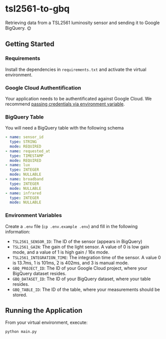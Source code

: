 # tsl2561-to-gbq

Retrieving data from a TSL2561 luminosity sensor and sending it to Google BigQuery. 🌞

## Getting Started

### Requirements

Install the dependencies in `requirements.txt` and activate the virtual environment.

### Google Cloud Authentification

Your application needs to be authentificated against Google Cloud. We recommend [passing credentials via environment variable](https://cloud.google.com/docs/authentication/production#passing_variable).

### BigQuery Table

You will need a BigQuery table with the following schema

```yaml
- name: sensor_id
  type: STRING
  mode: REQUIRED
- name: requested_at
  type: TIMESTAMP
  mode: REQUIRED
- name: lux
  type: INTEGER
  mode: NULLABLE
- name: broadband
  type: INTEGER
  mode: NULLABLE
- name: infrared
  type: INTEGER
  mode: NULLABLE
```

### Environment Variables

Create a `.env` file (`cp .env.example .env`) and fill in the following information:

* `TSL2561_SENSOR_ID`: The ID of the sensor (appears in BigQuery)
* `TSL2561_GAIN`: The gain of the light sensor.  A value of 0 is low gain mode, and a value of 1 is high gain / 16x mode.
* `TSL2561_INTEGRATION_TIME`: The integration time of the sensor.  A value 0 is 13.7ms, 1 is 101ms, 2 is 402ms, and 3 is manual mode.
* `GBQ_PROJECT_ID`: The ID of your Google Cloud project, where your BigQuery dataset resides.
* `GBQ_DATASET_ID`: The ID of your BigQuery dataset, where your table resides.
* `GBQ_TABLE_ID`: The ID of the table, where your measurements should be stored.

## Running the Application

From your virtual environment, execute:

```sh
python main.py
```
